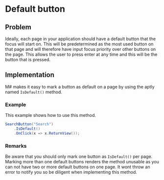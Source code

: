 # Default button

## Problem

Ideally, each page in your application should have a default button that the focus will start on. This will be predetermined as the most used button on that page and will therefore have input focus priority over other buttons on the page. This allows the user to press enter at any time and this will be the button that is pressed.

## Implementation

M# makes it easy to mark a button as default on a page by using the aptly named `IsDefault()` method.

### Example

This example shows how to use this method.

```csharp
SearchButton("Search")
    .IsDefault()
    .OnClick(x => x.ReturnView());
```

### Remarks

Be aware that you should only mark one button as `IsDefault()` per page.  Marking more than one default buttons renders the method unusable as you can not have two or more default buttons on one page.  It wont throw an error to notify you so be diligent when implementing this method.

